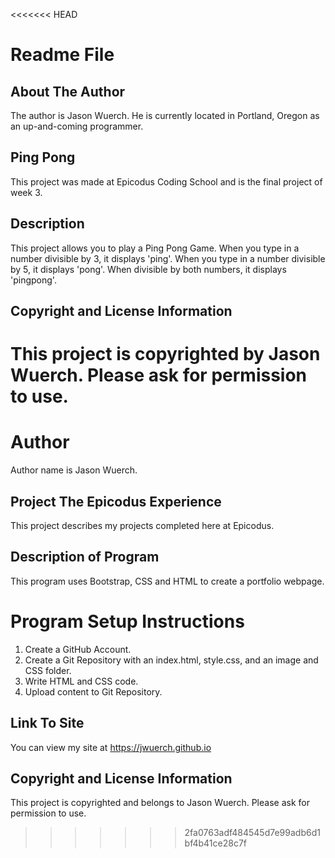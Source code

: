 <<<<<<< HEAD
# Readme File

## About The Author

The author is Jason Wuerch. He is currently located in Portland, Oregon as an up-and-coming programmer.

## Ping Pong

This project was made at Epicodus Coding School and is the final project of week 3.

## Description

This project allows you to play a Ping Pong Game. When you type in a number divisible by 3, it displays 'ping'. When you type in a number divisible by 5, it displays 'pong'. When divisible by both numbers, it displays 'pingpong'.

## Copyright and License Information

This project is copyrighted by Jason Wuerch. Please ask for permission to use.
=======
# Author

Author name is Jason Wuerch.

## Project The Epicodus Experience

This project describes my projects completed here at Epicodus.

## Description of Program

This program uses Bootstrap, CSS and HTML to create a portfolio webpage.

# Program Setup Instructions

1. Create a GitHub Account.
2. Create a Git Repository with an index.html, style.css, and an image and CSS folder.
3. Write HTML and CSS code.
4. Upload content to Git Repository.

## Link To Site

You can view my site at https://jwuerch.github.io


## Copyright and License Information

This project is copyrighted and belongs to Jason Wuerch. Please ask for permission to use.
>>>>>>> 2fa0763adf484545d7e99adb6d1bf4b41ce28c7f
